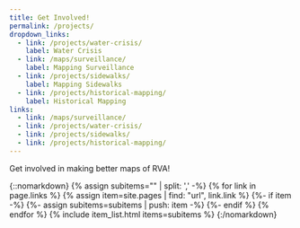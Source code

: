 ```yaml
---
title: Get Involved!
permalink: /projects/
dropdown_links:
  - link: /projects/water-crisis/
    label: Water Crisis
  - link: /maps/surveillance/
    label: Mapping Surveillance
  - link: /projects/sidewalks/
    label: Mapping Sidewalks
  - link: /projects/historical-mapping/
    label: Historical Mapping
links:
  - link: /maps/surveillance/
  - link: /projects/water-crisis/
  - link: /projects/sidewalks/
  - link: /projects/historical-mapping/
---
```

Get involved in making better maps of RVA!

{::nomarkdown}
{% assign subitems="" | split: ',' -%}
{% for link in page.links %}
  {% assign item=site.pages | find: "url", link.link %}
  {%- if item -%}
    {%- assign subitems=subitems | push: item -%}
  {%- endif %}
{% endfor %}
{% include item_list.html items=subitems %}
{:/nomarkdown}
